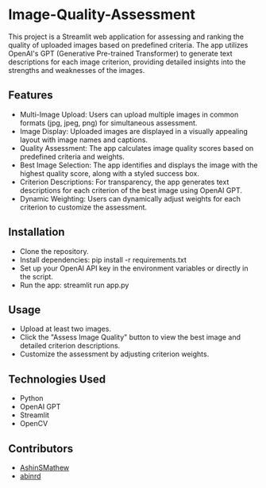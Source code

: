 # Image-Quality-Assessment


This project is a Streamlit web application for assessing and ranking the quality of uploaded images based on predefined criteria. The app utilizes OpenAI's GPT (Generative Pre-trained Transformer) to generate text descriptions for each image criterion, providing detailed insights into the strengths and weaknesses of the images.

## Features

* Multi-Image Upload: Users can upload multiple images in common formats (jpg, jpeg, png) for simultaneous assessment.
* Image Display: Uploaded images are displayed in a visually appealing layout with image names and captions.
* Quality Assessment: The app calculates image quality scores based on predefined criteria and weights.
* Best Image Selection: The app identifies and displays the image with the highest quality score, along with a styled success box.
* Criterion Descriptions: For transparency, the app generates text descriptions for each criterion of the best image using OpenAI GPT.
* Dynamic Weighting: Users can dynamically adjust weights for each criterion to customize the assessment.

## Installation

* Clone the repository.
* Install dependencies: pip install -r requirements.txt
* Set up your OpenAI API key in the environment variables or directly in the script.
* Run the app: streamlit run app.py

## Usage

* Upload at least two images.
* Click the "Assess Image Quality" button to view the best image and detailed criterion descriptions.
* Customize the assessment by adjusting criterion weights.

## Technologies Used

* Python
* OpenAI GPT
* Streamlit
* OpenCV

## Contributors

* [AshinSMathew](https://github.com/AshinSMathew)
* [abinrd](https://github.com/abinrd)
